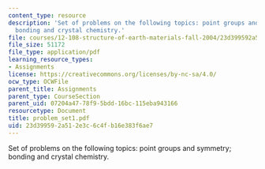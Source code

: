```yaml
---
content_type: resource
description: 'Set of problems on the following topics: point groups and symmetry;
  bonding and crystal chemistry.'
file: courses/12-108-structure-of-earth-materials-fall-2004/23d399592a512e3c6c4fb16e383f6ae7_problem_set1.pdf
file_size: 51172
file_type: application/pdf
learning_resource_types:
- Assignments
license: https://creativecommons.org/licenses/by-nc-sa/4.0/
ocw_type: OCWFile
parent_title: Assignments
parent_type: CourseSection
parent_uid: 07204a47-78f9-5bdd-16bc-115eba943166
resourcetype: Document
title: problem_set1.pdf
uid: 23d39959-2a51-2e3c-6c4f-b16e383f6ae7
---
```

Set of problems on the following topics: point groups and symmetry; bonding and crystal chemistry.